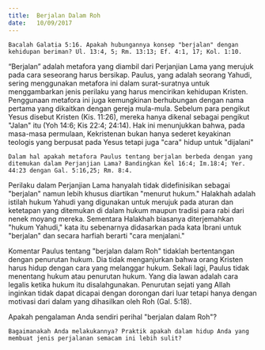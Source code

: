 ```yaml
---
title:  Berjalan Dalam Roh
date:   10/09/2017
---
```


`Bacalah Galatia 5:16. Apakah hubungannya konsep "berjalan" dengan kehidupan beriman? Ul. 13:4, 5; Rm. 13:13; Ef. 4:1, 17; Kol. 1:10.`

“Berjalan” adalah metafora yang diambil dari Perjanjian Lama yang merujuk pada cara seseorang harus bersikap. Paulus, yang adalah seorang Yahudi, sering menggunakan metafora ini dalam surat-suratnya untuk menggambarkan jenis perilaku yang harus mencirikan kehidupan Kristen. Penggunaan metafora ini juga kemungkinan berhubungan dengan nama pertama yang dikaitkan dengan gereja mula-mula. Sebelum para pengikut Yesus disebut Kristen (Kis. 11:26), mereka hanya dikenal sebagai pengikut "Jalan" itu (Yoh 14:6; Kis 22:4; 24:14). Hak ini menunjukkan bahwa, pada masa-masa permulaan, Kekristenan bukan hanya sederet keyakinan teologis yang berpusat pada Yesus tetapi juga "cara" hidup untuk "dijalani"

`Dalam hal apakah metafora Paulus tentang berjalan berbeda dengan yang ditemukan dalam Perjanjian Lama? Bandingkan Kel 16:4; Im.18:4; Yer. 44:23 dengan Gal. 5:16,25; Rm. 8:4.`

Perilaku dalam Perjanjian Lama hanyalah tidak didefinisikan sebagai "berjalan" namun lebih khusus diartikan "menurut hukum." Halakhah adalah istilah hukum Yahudi yang digunakan untuk merujuk pada aturan dan ketetapan yang ditemukan di dalam hukum maupun tradisi para rabi dari nenek moyang mereka. Sementara Halakhah biasanya diterjemahkan "hukum Yahudi," kata itu sebenarnya didasarkan pada kata Ibrani untuk "berjalan" dan secara harfiah berarti "cara menjalani."

Komentar Paulus tentang "berjalan dalam Roh" tidaklah bertentangan dengan penurutan hukum. Dia tidak menganjurkan bahwa orang Kristen harus hidup dengan cara yang melanggar hukum. Sekali lagi, Paulus tidak menentang hukum atau penurutan hukum. Yang dia lawan adalah cara legalis ketika hukum itu disalahgunakan. Penurutan sejati yang Allah inginkan tidak dapat dicapai dengan dorongan dari luar tetapi hanya dengan motivasi dari dalam yang dihasilkan oleh Roh (Gal. 5:18).

Apakah pengalaman Anda sendiri perihal "berjalan dalam Roh"? 

`Bagaimanakah Anda melakukannya? Praktik apakah dalam hidup Anda yang membuat jenis perjalanan semacam ini lebih sulit?`

